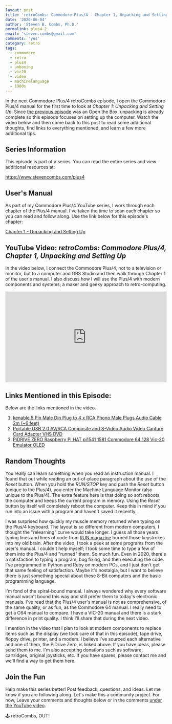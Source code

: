 ```yaml
---
layout: post
title: 'retroCombs: Commodore Plus/4 - Chapter 1, Unpacking and Setting Up'
date: '2020-06-04'
author: 'Steven B. Combs, Ph.D.'
permalink: plus4-2
email: 'steven.combs@gmail.com'
comments: 'yes'
category: retro
tags:
  - commodore
  - retro
  - plus4
  - unboxing
  - vic20
  - video
  - machinelanguage
  - 1980s
---
```


In the next Commodore Plus/4 retroCombs episode, I open the Commodore Plus/4 manual for the first time to look at _Chapter 1: Unpacking and Setting Up_. Since [the previous episode](https://youtu.be/_faxuAlFHII) was an Open the Box, unpacking is already complete so this episode focuses on setting up the computer. Watch the video below and then come back to this post to read some additional thoughts, find links to everything mentioned, and learn a few more additional tips.

## Series Information

This episode is part of a series. You can read the entire series and view additional resources at:

<https://www.stevencombs.com/plus4>

## User's Manual

As part of my Commodore Plus/4 YouTube series, I work through each chapter of the Plus/4 manual. I've taken the time to scan each chapter so you can read and follow along. Use the link below for this episode's chapter:

[Chapter 1 - Unpacking and Setting Up](/plus4/users-manual/p4um-chapter-1.pdf)

## YouTube Video: _retroCombs: Commodore Plus/4, Chapter 1, Unpacking and Setting Up_

In the video below, I connect the Commodore Plus/4, not to a television or monitor, but to a computer and OBS Studio and then walk through Chapter 1 of the user's manual. I also discuss how I will use the Plus/4 with modern components and systems; a maker and geeky approach to retro-computing.

<div style="position:relative;padding-top:56.25%;"><p><iframe src="https://www.youtube.com/embed/fstxGJwj7jg" frameborder="0" allowfullscreen="true" mozallowfullscreen="true" webkitallowfullscreen="true" style="position:absolute;top:0;left:0;width:100%;height:100%;"></iframe></p></div>

## Links Mentioned in this Episode:

Below are the links mentioned in the video.

1. [kenable 5 Pin Male Din Plug to 4 x RCA Phono Male Plugs Audio Cable 2m (~6 feet)](https://amzn.to/3cvSq9t)
2. [Portable USB 2.0 AV/RCA Composite and S-Video Audio Video Capture Card Adapter VHS DVD](https://amzn.to/2Y0yKW3)
3. [PiDRIVE ZERO Raspberry Pi HAT pi1541 1581 Commodore 64 128 Vic-20 Emulator OLED](https://www.ebay.com/itm/PiDRIVE-ZERO-Raspberry-Pi-HAT-pi1541-1581-Commodore-64-128-Vic-20-Emulator-OLED/333491606262?ssPageName=STRK%3AMEBIDX%3AIT&_trksid=p2060353.m2749.l2649)

## Random Thoughts

You really can learn something when you read an instruction manual. I found that out while reading an out-of-place paragraph about the use of the _Reset_ button. When you hold the _RUN/STOP_ key and push the _Reset_ button (unique to the Plus/4), you enter the Machine Language Monitor (also unique to the Plus/4). The extra feature here is that doing so soft reboots the computer and keeps the current program in memory. Using the _Reset_ button by itself will completely reboot the computer. Keep this in mind if you run into an issue with a program and haven't saved it recently.

I was surprised how quickly my muscle memory returned when typing on the Plus/4 keyboard. The layout is so different from modern computers, I thought the "relearning" curve would take longer. I guess all those years typing lines and lines of code from [RUN magazine](https://en.wikipedia.org/wiki/Run_(magazine)) burned those keystrokes into my old brain. After the video, I took a peek at some programs from the user's manual. I couldn't help myself; I took some time to type a few of them into the Plus/4 and "runned" them. So much fun. Even in 2020, there's a satisfaction to typing a program, bug fixing, and then executing the code. I've programmed in Python and Ruby on modern PCs, and I just don't get that same feeling of satisfaction. Maybe it's nostalgia, but I want to believe there is just something special about these 8-Bit computers and the basic programming language.

I'm fond of the spiral-bound manual. I always wondered why every software manual wasn't bound this way and still prefer them to today's electronic manuals. I've read that the Plus/4 user's manual is not as comprehensive, of the same quality, or as fun, as the Commodore 64 manual. I really need to get a C64 manual to compare. I have a VIC-20 manual and there is a stark difference in print quality. I think I'll share that during the next video.

I mention in the video that I plan to look at modern components to replace items such as the display (we took care of that in this episode), tape drive, floppy drive, printer, and a modem. I believe I've sourced each alternative and one of them, the PiDrive Zero, is linked above. If you have ideas, please send them to me. I'm also accepting donations such as software, cartridges, original joysticks, etc. If you have spares, please contact me and we'll find a way to get them here.

## Join the Fun

Help make this series better! Post feedback, questions, and ideas. Let me know if you are following along. Let's make this a community project. For now, Leave your comments and thoughts below or in the comments [under the YouTube video](https://youtu.be/fstxGJwj7jg).

🕹️ retroCombs, OUT!
